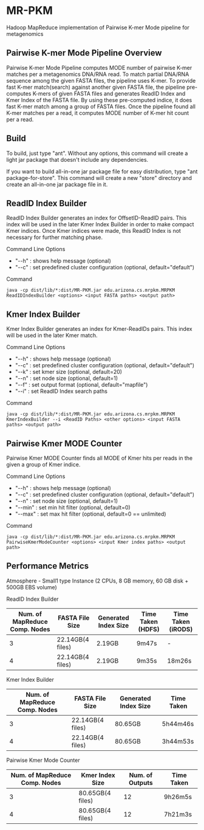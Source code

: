 MR-PKM
======

Hadoop MapReduce implementation of Pairwise K-mer Mode pipeline for metagenomics

Pairwise K-mer Mode Pipeline Overview
-------------------------------------

Pairwise K-mer Mode Pipeline computes MODE number of pairwise K-mer matches per a metagenomics DNA/RNA read. To match partial DNA/RNA sequence among the given FASTA files, the pipeline uses K-mer. To provide fast K-mer match(search) against another given FASTA file, the pipeline pre-computes K-mers of given FASTA files and generates ReadID Index and Kmer Index of the FASTA file. By using these pre-computed indice, it does fast K-mer match among a group of FASTA files. Once the pipeline found all K-mer matches per a read, it computes MODE number of K-mer hit count per a read.

Build
-----

To build, just type "ant". Without any options, this command will create a light jar package that doesn't include any dependencies.

If you want to build all-in-one jar package file for easy distribution, type "ant package-for-store". This command will create a new "store" directory and create an all-in-one jar package file in it. 

ReadID Index Builder
--------------------

ReadID Index Builder generates an index for OffsetID-ReadID pairs. This index will be used in the later Kmer Index Builder in order to make compact Kmer indices. Once Kmer indices were made, this ReadID Index is not necessary for further matching phase.

Command Line Options
- "--h" : shows help message (optional)
- "--c" : set predefined cluster configuration (optional, default="default")

Command
```
java -cp dist/lib/*:dist/MR-PKM.jar edu.arizona.cs.mrpkm.MRPKM ReadIDIndexBuilder <options> <input FASTA paths> <output path>
```

Kmer Index Builder
------------------

Kmer Index Builder generates an index for Kmer-ReadIDs pairs. This index will be used in the later Kmer match.

Command Line Options
- "--h" : shows help message (optional)
- "--c" : set predefined cluster configuration (optional, default="default")
- "--k" : set kmer size (optional, default=20)
- "--n" : set node size (optional, default=1)
- "--f" : set output format (optional, default="mapfile")
- "--i" : set ReadID Index search paths

Command
```
java -cp dist/lib/*:dist/MR-PKM.jar edu.arizona.cs.mrpkm.MRPKM KmerIndexBuilder --i <ReadID Paths> <other options> <input FASTA paths> <output path>
```

Pairwise Kmer MODE Counter
--------------------------

Pairwise Kmer MODE Counter finds all MODE of Kmer hits per reads in the given a group of Kmer indice.

Command Line Options
- "--h" : shows help message (optional)
- "--c" : set predefined cluster configuration (optional, default="default")
- "--n" : set node size (optional, default=1)
- "--min" : set min hit filter (optional, default=0)
- "--max" : set max hit filter (optional, default=0 == unlimited)

Command
```
java -cp dist/lib/*:dist/MR-PKM.jar edu.arizona.cs.mrpkm.MRPKM PairwiseKmerModeCounter <options> <input Kmer index paths> <output path>
```

Performance Metrics
-------------------

Atmosphere - Small1 type Instance (2 CPUs, 8 GB memory, 60 GB disk + 500GB EBS volume)

ReadID Index Builder

Num. of MapReduce Comp. Nodes | FASTA File Size | Generated Index Size | Time Taken (HDFS) | Time Taken (iRODS)
--- | --- | --- | --- | ---
3 | 22.14GB(4 files) | 2.19GB | 9m47s | -
4 | 22.14GB(4 files) | 2.19GB | 9m35s | 18m26s


Kmer Index Builder

Num. of MapReduce Comp. Nodes | FASTA File Size | Generated Index Size | Time Taken
--- | --- | --- | ---
3 | 22.14GB(4 files) | 80.65GB | 5h44m46s
4 | 22.14GB(4 files) | 80.65GB | 3h44m53s


Pairwise Kmer Mode Counter

Num. of MapReduce Comp. Nodes | Kmer Index Size | Num. of Outputs | Time Taken
--- | --- | --- | ---
3 | 80.65GB(4 files) | 12 | 9h26m5s
4 | 80.65GB(4 files) | 12 | 7h21m3s
